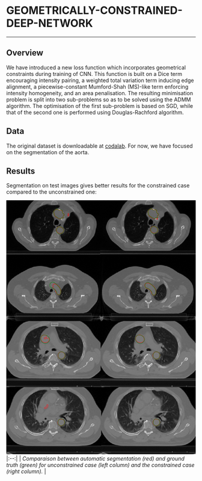 # GEOMETRICALLY-CONSTRAINED-DEEP-NETWORK
---
## Overview
We have introduced a new loss function which incorporates geometrical constraints during training of CNN. This function is built on a Dice term encouraging intensity pairing, a weighted total variation term inducing edge alignment, a piecewise-constant Mumford-Shah (MS)-like term enforcing intensity homogeneity, and an area penalisation. The resulting minimisation problem is split into two sub-problems so as to be solved using the ADMM algorithm. The optimisation of the first sub-problem is based on SGD, while that of the second one is performed using Douglas-Rachford algorithm.

## Data
The original dataset is downloadable at [codalab](https://competitions.codalab.org/competitions/21145). For now, we have focused on the segmentation of the aorta.

## Results 
Segmentation on test images gives better results for the constrained case compared to the unconstrained one: 

![img/resultats_segmentation](img/resultats_segmentation.png)
|:--:| 
| *Comparaison between automatic segmentation (red) and ground truth (green) for unconstrained case (left column) and the constrained case (right column).* |
